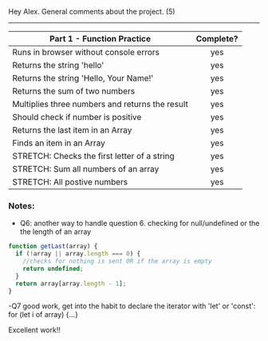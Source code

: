 Hey Alex. General comments about the project. (5)

---

| Part 1 - Function Practice                      | Complete? |
| ----------------------------------------------- | :-------: |
| Runs in browser without console errors          |    yes    |
| Returns the string 'hello'                      |    yes    |
| Returns the string 'Hello, Your Name!'          |    yes    |
| Returns the sum of two numbers                  |    yes    |
| Multiplies three numbers and returns the result |    yes    |
| Should check if number is positive              |    yes    |
| Returns the last item in an Array               |    yes    |
| Finds an item in an Array                       |    yes    |
| STRETCH: Checks the first letter of a string    |    yes    |
| STRETCH: Sum all numbers of an array            |    yes    |
| STRETCH: All postive numbers                    |    yes    |

### Notes:

- Q6: another way to handle question 6. checking for null/undefined or the the length of an array

```js
function getLast(array) {
  if (!array || array.length === 0) {
    //checks for nothing is sent OR if the array is empty
    return undefined;
  }
  return array[array.length - 1];
}
```

-Q7 good work, get into the habit to declare the iterator with 'let' or 'const': for (let i of array) {...}

Excellent work!!
